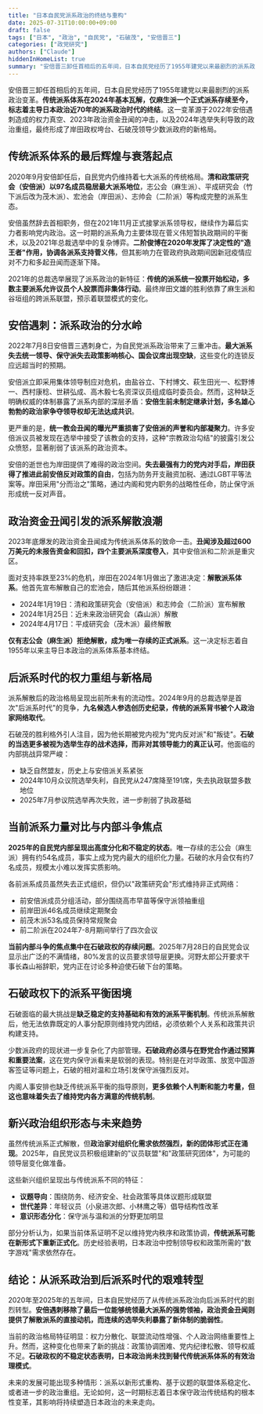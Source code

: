 ```yaml
---
title: "日本自民党派系政治的终结与重构"
date: 2025-07-31T10:00:00+09:00
draft: false
tags: ["日本", "政治", "自民党", "石破茂", "安倍晋三"]
categories: ["政党研究"]
authors: ["Claude"]
hiddenInHomeList: true
summary: "安倍晋三卸任首相后的五年间，日本自民党经历了1955年建党以来最剧烈的派系政治变革。"
---
```

安倍晋三卸任首相后的五年间，日本自民党经历了1955年建党以来最剧烈的派系政治变革。**传统派系体系在2024年基本瓦解，仅麻生派一个正式派系存续至今，标志着主导日本政治近70年的派系政治时代的终结**。这一变革源于2022年安倍遇刺造成的权力真空、2023年政治资金丑闻的冲击，以及2024年选举失利导致的政治重组，最终形成了岸田政权垮台、石破茂领导少数派政府的新格局。

## 传统派系体系的最后辉煌与衰落起点

2020年9月安倍卸任后，自民党内仍维持着七大派系的传统格局。**清和政策研究会（安倍派）以97名成员稳居最大派系地位**，志公会（麻生派）、平成研究会（竹下派后改为茂木派）、宏池会（岸田派）、志帅会（二阶派）等构成完整的派系生态。

安倍虽然辞去首相职务，但在2021年11月正式接掌派系领导权，继续作为幕后实力者影响党内政治。这一时期的派系角力主要体现在菅义伟短暂执政期间的平衡术，以及2021年总裁选举中的复杂博弈。**二阶俊博在2020年发挥了决定性的"造王者"作用，协调各派系支持菅义伟**，但其影响力在菅政府执政期间因新冠疫情应对不力和多起丑闻而逐渐下降。

2021年的总裁选举展现了派系政治的新特征：**传统的派系统一投票开始松动，多数主要派系允许议员个人投票而非集体行动**。最终岸田文雄的胜利依靠了麻生派和谷垣组的跨派系联盟，预示着联盟模式的变化。

## 安倍遇刺：派系政治的分水岭

2022年7月8日安倍晋三遇刺身亡，为自民党派系政治带来了三重冲击。**最大派系失去统一领导、保守派失去政策影响核心、国会议席出现空缺**，这些变化的连锁反应远超当时的预期。

安倍派立即采用集体领导制应对危机，由盐谷立、下村博文、萩生田光一、松野博一、西村康稔、世耕弘成、高木毅七名资深议员组成临时委员会。然而，这种缺乏明确权威的体制暴露了派系内部的深层矛盾：**安倍生前未制定继承计划，多名雄心勃勃的政治家争夺领导权却无法达成共识**。

更严重的是，**统一教会丑闻的曝光严重损害了安倍派的声誉和内部凝聚力**。许多安倍派议员被发现在选举中接受了该教会的支持，这种"宗教政治勾结"的披露引发公众愤怒，显著削弱了该派系的政治资本。

安倍的逝世也为岸田提供了难得的政治空间。**失去最强有力的党内对手后，岸田获得了推进此前安倍反对政策的自由**，包括为防务开支融资加税、通过LGBT平等法案等。岸田采用"分而治之"策略，通过内阁和党内职务的战略性任命，防止保守派形成统一反对声音。

## 政治资金丑闻引发的派系解散浪潮

2023年底爆发的政治资金丑闻成为传统派系体系的致命一击。**丑闻涉及超过600万美元的未报告资金和回扣，四个主要派系深度卷入**，其中安倍派和二阶派是重灾区。

面对支持率跌至23%的危机，岸田在2024年1月做出了激进决定：**解散派系体系**。他首先宣布解散自己的宏池会，随后其他派系纷纷跟进：
- 2024年1月19日：清和政策研究会（安倍派）和志帅会（二阶派）宣布解散
- 2024年1月25日：近未来政治研究会（森山派）解散
- 2024年4月17日：平成研究会（茂木派）最终解散

**仅有志公会（麻生派）拒绝解散，成为唯一存续的正式派系**。这一决定标志着自1955年以来主导日本政治的派系体系基本终结。

## 后派系时代的权力重组与新格局

派系解散后的政治格局呈现出前所未有的流动性。2024年9月的总裁选举是首次"后派系时代"的竞争，**九名候选人参选创历史纪录，传统的派系背书被个人政治家网络取代**。

石破茂的胜利格外引人注目，因为他长期被党内视为"党内反对派"和"叛徒"。**石破的当选更多被视为选举生存的战术选择，而非对其领导能力的真正认可**。他面临的内部挑战异常严峻：
- 缺乏自然盟友，历史上与安倍派关系紧张
- 2024年10月众议院选举失利，自民党从247席降至191席，失去执政联盟多数地位
- 2025年7月参议院选举再次失败，进一步削弱了执政基础

## 当前派系力量对比与内部斗争焦点

**2025年的自民党内部呈现出高度分化和不稳定的状态**。唯一存续的志公会（麻生派）拥有约54名成员，事实上成为党内最大的组织化力量。石破的水月会仅有约7名成员，规模太小难以发挥实质影响。

各前派系成员虽然失去正式组织，但仍以"政策研究会"形式维持非正式网络：
- 前安倍派成员分组活动，部分围绕高市早苗等保守派领袖重组
- 前岸田派46名成员继续定期聚会
- 前茂木派53名成员保持常规聚会
- 前二阶派在2024年7-8月期间举行了四次会议

**当前内部斗争的焦点集中在石破政权的存续问题**。2025年7月28日的自民党会议显示出广泛的不满情绪，80%发言的议员要求领导层更换。河野太郎公开要求干事长森山裕辞职，党内正在讨论多种迫使石破下台的策略。

## 石破政权下的派系平衡困境

石破面临的最大挑战是**缺乏稳定的支持基础和有效的派系平衡机制**。传统派系解散后，他无法依靠既定的人事分配原则维持党内团结，必须依赖个人关系和政策共识构建支持。

少数派政府的现状进一步复杂化了内部管理。**石破政府必须与在野党合作通过预算和重要法案**，这在党内保守派看来是软弱的表现。特别是在对华政策、放宽中国游客签证等问题上，石破的相对温和立场引发保守派强烈反对。

内阁人事安排也缺乏传统派系平衡的指导原则，**更多依赖个人判断和能力考量，但这也意味着失去了维持党内各方满意的传统机制**。

## 新兴政治组织形态与未来趋势

虽然传统派系正式解散，但**政治家对组织化需求依然强烈，新的团体形式正在涌现**。2025年，自民党议员积极组建新的"议员联盟"和"政策研究团体"，为可能的领导层变化做准备。

这些新兴组织呈现出与传统派系不同的特征：
- **议题导向**：围绕防务、经济安全、社会政策等具体议题形成联盟
- **世代差异**：年轻议员（小泉进次郎、小林鹰之等）倡导结构性改革
- **意识形态分化**：保守派与温和派的分野更加明显

部分分析认为，如果当前体系证明不足以维持党内秩序和政策协调，**传统派系可能在新形式下重新正式化**。历史经验表明，日本政治中控制领导权和政策所需的"数字游戏"需求依然存在。

## 结论：从派系政治到后派系时代的艰难转型

2020年至2025年的五年间，日本自民党经历了从传统派系政治向后派系时代的剧烈转型。**安倍遇刺移除了最后一位能够统领最大派系的强势领袖，政治资金丑闻则提供了解散派系的直接动机，而连续的选举失利暴露了新体制的脆弱性**。

当前的政治格局特征明显：权力分散化、联盟流动性增强、个人政治网络重要性上升。然而，这种变化也带来了新的挑战：政策协调困难、党内纪律松散、领导权威不足。**石破政权的不稳定状态表明，日本政治尚未找到替代传统派系体系的有效治理模式**。

未来的发展可能出现多种情形：派系以新形式重构、基于议题的联盟体系稳定化、或者进一步的政治重组。无论如何，这一时期标志着日本保守政治传统结构的根本性变革，其影响将持续塑造日本政治的未来走向。
